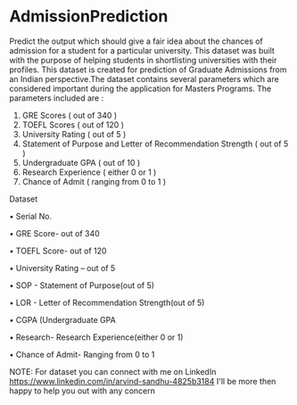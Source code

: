 # AdmissionPrediction
Predict the output which should give a fair idea about the chances of admission for a student for a particular university.
This dataset was built with the purpose of helping students in shortlisting universities with their profiles. This dataset is created for prediction of Graduate Admissions from an Indian perspective.The dataset contains several parameters which are considered important during the application for Masters Programs. The parameters included are : 
1. GRE Scores ( out of 340 ) 
2. TOEFL Scores ( out of 120 ) 
3. University Rating ( out of 5 ) 
4. Statement of Purpose and Letter of Recommendation Strength ( out of 5 ) 
5. Undergraduate GPA ( out of 10 ) 
6. Research Experience ( either 0 or 1 ) 
7. Chance of Admit ( ranging from 0 to 1 )

Dataset

•	Serial No.

•	GRE Score- out of 340

•	TOEFL Score- out of 120

•	University Rating – out of 5

•	SOP - Statement of Purpose(out of 5)

•	LOR - Letter of Recommendation Strength(out of 5)

•	CGPA (Undergraduate GPA 

•	Research- Research Experience(either 0 or 1)

•	Chance of Admit- Ranging from 0 to 1

NOTE:
For dataset you can connect with me on LinkedIn
https://www.linkedin.com/in/arvind-sandhu-4825b3184
I'll be more then happy to help you out with any concern 


